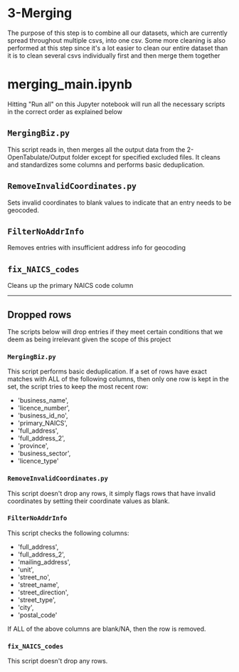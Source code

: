 # 3-Merging
The purpose of this step is to combine all our datasets, which are currently spread throughout multiple csvs, into one csv. Some more cleaning is also performed at this step since it's a lot easier to clean our entire dataset than it is to clean several csvs individually first and then merge them together

# merging_main.ipynb
Hitting "Run all" on this Jupyter notebook will run all the necessary scripts in the correct order as explained below

## `MergingBiz.py`
This script reads in, then merges all the output data from the 2-OpenTabulate/Output folder except for specified excluded files. It cleans and standardizes some columns and performs basic deduplication.

## `RemoveInvalidCoordinates.py`
Sets invalid coordinates to blank values to indicate that an entry needs to be geocoded.

## `FilterNoAddrInfo`
Removes entries with insufficient address info for geocoding

## `fix_NAICS_codes`
Cleans up the primary NAICS code column

---

## Dropped rows
The scripts below will drop entries if they meet certain conditions that we deem as being irrelevant given the scope of this project

### `MergingBiz.py`
This script performs basic deduplication. If a set of rows have exact matches with ALL of the following columns, then only one row is kept in the set, the script tries to keep the most recent row:
- 'business_name',
- 'licence_number',
- 'business_id_no',
- 'primary_NAICS',
- 'full_address',
- 'full_address_2',
- 'province',
- 'business_sector',
- 'licence_type'

### `RemoveInvalidCoordinates.py`
This script doesn't drop any rows, it simply flags rows that have invalid coordinates by setting their coordinate values as blank.

### `FilterNoAddrInfo`
This script checks the following columns:
- 'full_address',
- 'full_address_2',
- 'mailing_address',
- 'unit',
- 'street_no',
- 'street_name',
- 'street_direction',
- 'street_type',
- 'city',
- 'postal_code'

If ALL of the above columns are blank/NA, then the row is removed. 

### `fix_NAICS_codes`
This script doesn't drop any rows.

